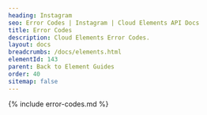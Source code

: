 ```yaml
---
heading: Instagram
seo: Error Codes | Instagram | Cloud Elements API Docs
title: Error Codes
description: Cloud Elements Error Codes.
layout: docs
breadcrumbs: /docs/elements.html
elementId: 143
parent: Back to Element Guides
order: 40
sitemap: false
---
```


{% include error-codes.md %}
